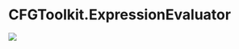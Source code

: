 # CFGToolkit.ExpressionEvaluator
[<img src="https://img.shields.io/nuget/vpre/CFGToolkit.ExpressionEvaluator.svg">]( https://www.nuget.org/packages/CFGToolkit.ExpressionEvaluator)
